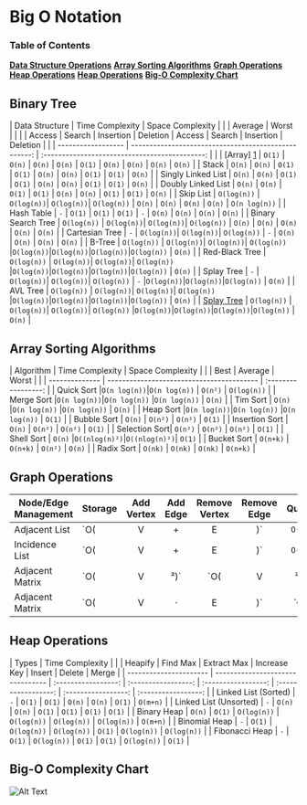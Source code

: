 Big O Notation
===============

### Table of Contents
**[Data Structure Operations](#data-structure-operations)**
**[Array Sorting Algorithms](#array-sorting-algorithms)**
**[Graph Operations](#graph-operations)**
**[Heap Operations](#heap-operations)**
**[Heap Operations](#heap-operations)**
**[Big-O Complexity Chart](#big-o-complexity-chart)**



Binary Tree
-----------

| Data Structure     | Time Complexity                                                                                       | Space Complexity    |
|                    | Average                                              | Worst                                          |                     |
|                    |  Access     | Search     |  Insertion |   Deletion   |  Access   | Search |  Insertion   |   Deletion |                     |
| ------------------ | ---------------------------------------------------: | :--------------------------------------------: |                     |
| [Array] [1]        | `O(1)`      |  `O(n)`    |  `O(n)`    | `O(n)`       |  `O(1)`   | `O(n)` |  `O(n)`      |   `O(n)`   | `O(n)`              |
| Stack              | `O(n)`      |  `O(n)`    |  `O(1)`    | `O(1)`       |  `O(n)`   | `O(n)` |  `O(1)`      |   `O(1)`   | `O(n)`              |
| Singly Linked List | `O(n)`      |  `O(n)`    |  `O(1)`    | `O(1)`       |  `O(n)`   | `O(n)` |  `O(1)`      |   `O(1)`   | `O(n)`              |
| Doubly Linked List | `O(n)`      |  `O(n)`    |  `O(1)`    | `O(1)`       |  `O(n)`   | `O(n)` |  `O(1)`      |   `O(1)`   | `O(n)`              |
| Skip List          | `O(log(n))` | `O(log(n))`| `O(log(n))`| `O(log(n))`  |  `O(n)`   | `O(n)` |  `O(n)`      |   `O(n)`   | `O(n log(n))`       |
| Hash Table         | `-`         | `O(1)`     |  `O(1)`    | `O(1)`       |  `-`      | `O(n)` |  `O(n)`      |   `O(n)`   | `O(n)`              |
| Binary Search Tree | `O(log(n))` | `O(log(n))`| `O(log(n))`| `O(log(n))`  |  `O(n)`   | `O(n)` |  `O(n)`      |   `O(n)`   | `O(n)`              |
| Cartesian Tree     | `-`         | `O(log(n))`| `O(log(n))`| `O(log(n))`  |  `-`      | `O(n)` |  `O(n)`      |   `O(n)`   | `O(n)`              |
| B-Tree             | `O(log(n))` | `O(log(n))`| `O(log(n))`| `O(log(n))`  |`O(log(n))`|`O(log(n))`|`O(log(n))`|`O(log(n))` | `O(n)`              |
| Red-Black Tree     | `O(log(n))` | `O(log(n))`| `O(log(n))`| `O(log(n))`  |`O(log(n))`|`O(log(n))`|`O(log(n))`|`O(log(n))` | `O(n)`              |
| Splay Tree         | `-`         | `O(log(n))`| `O(log(n))`| `O(log(n))`  |  `-`      |`O(log(n))`|`O(log(n))`|`O(log(n))` | `O(n)`              |
| AVL Tree           | `O(log(n))` | `O(log(n))`| `O(log(n))`| `O(log(n))`  |`O(log(n))`|`O(log(n))`|`O(log(n))`|`O(log(n))` | `O(n)`              |
| [Splay Tree][2]    | `O(log(n))` | `O(log(n))`| `O(log(n))`| `O(log(n))`  |`O(log(n))`|`O(log(n))`|`O(log(n))`|`O(log(n))` | `O(n)`              |

Array Sorting Algorithms
------------------------

| Algorithm      | Time Complexity                           | Space Complexity    |
|                |     Best    |   Average    |   Worst      |                     |
| -------------- | ----------------------------------------- | :-----------------: |
| Quick Sort     |`O(n log(n))`|`O(n log(n))` |  `O(n²)`     |       `O(log(n))`   |
| Merge Sort     |`O(n log(n))`|`O(n log(n))` |`O(n log(n))` |       `O(n)`        |
| Tim Sort       |   `O(n)`    |`O(n log(n))` |`O(n log(n))` |       `O(n)`        |
| Heap Sort      |`O(n log(n))`|`O(n log(n))` |`O(n log(n))` |       `O(1)`        |
| Bubble Sort    | `O(n)`      |  `O(n²)`     |  `O(n²)`     |       `O(1)`        |
| Insertion Sort | `O(n)`      |  `O(n²)`     |  `O(n²)`     |       `O(1)`        |
| Selection  Sort| `O(n²)`     |  `O(n²)`     |  `O(n²)`     |       `O(1)`        |
| Shell  Sort    | `O(n)`      |`O((nlog(n)²)`|`O((nlog(n)²)`|       `O(1)`        |
| Bucket Sort    | `O(n+k)`    |  `O(n+k)`    |  `O(n²)`     |       `O(n)`        |
| Radix Sort     | `O(nk)`     |  `O(nk)`     |  `O(nk)`     |       `O(n+k)`      |



Graph Operations
----------------

| Node/Edge Management | Storage                          | Add Vertex          | Add Edge            | Remove Vertex       | Remove Edge         |   Query   |
| -------------------- | -------------------------------- | :-----------------: | :-----------------: | :-----------------: | :-----------------: | :-------: |
| Adjacent List        | `O(|V|+|E|)`                     | `O(1)`              | `O(1)`              | `O(|V| + |E|)`      | `O(|E|)`            |  `O(|V|)` |
| Incidence List       | `O(|V|+|E|)`                     | `O(1)`              | `O(1)`              | `O(|E|)`            | `O(|E|)`            |  `O(|E|)` |
| Adjacent Matrix      | `O(|V|²)`                        | `O(|V|²)`           | `O(1)`              | `O(|V|²)`           | `O(1)`              |  `O(1)`   |
| Adjacent Matrix      | `O(|V| ⋅ |E|)`                   | `O(|V| ⋅ |E|)`      | `O(|V| ⋅ |E|)`      | `O(|V| ⋅ |E|)`      | `O(|V| ⋅ |E|)`      |  `O(|E|)` |



Heap Operations
---------------

| Types                  | Time Complexity                  |
|                        | Heapify                          | Find Max            | Extract Max         | Increase Key        | Insert              | Delete              | Merge               |
| ---------------------- | -------------------------------- | :-----------------: | :-----------------: | :-----------------: | :-----------------: | :-----------------: | :-----------------: |
| Linked List (Sorted)   | `-`                              | `O(1)`              | `O(1)`              | `O(n)`              | `O(n)`              | `O(1)`              | `O(m+n)`            |
| Linked List (Unsorted) | `-`                              | `O(n)`              | `O(n)`              | `O(1)`              | `O(1)`              | `O(1)`              | `O(1)`              |
| Binary Heap            | `O(n)`                           | `O(1)`              | `O(log(n))`         | `O(log(n))`         | `O(log(n))`         | `O(log(n))`         | `O(m+n)`            |
| Binomial Heap          | `-`                              | `O(1)`              | `O(log(n))`         | `O(log(n))`         | `O(1)`              | `O(log(n))`         | `O(log(n))`         |
| Fibonacci Heap         | `-`                              | `O(1)`              | `O(log(n))`         | `O(1)`              | `O(1)`              | `O(log(n))`         | `O(1)`              |

Big-O Complexity Chart
---------------------
![Alt Text](http://bigocheatsheet.com/img/big-o-complexity.png)



[1]: http://bit.ly/1J6KKdZ 'Array:        (wiki)'
[2]: http://bit.ly/1J6Kbkk 'Splay Tree:   (wiki)'

